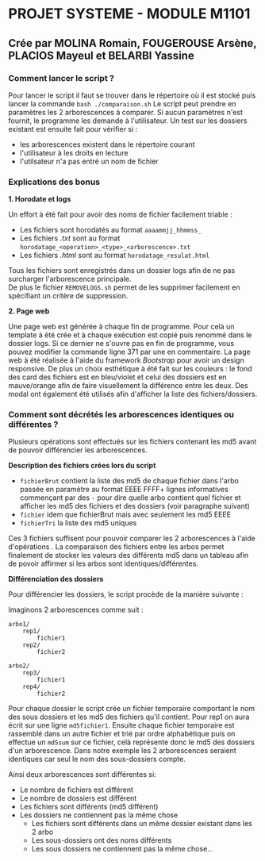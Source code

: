#   PROJET SYSTEME - MODULE M1101
##   Crée par MOLINA Romain, FOUGEROUSE Arsène, PLACIOS Mayeul et BELARBI Yassine


### Comment lancer le script ?

Pour lancer le script il faut se trouver dans le répertoire où il est stocké puis lancer la commande
`bash ./comparaison.sh`
Le script peut prendre en paramètres les 2 arborescences à comparer. Si aucun paramètres n'est fournit, le programme les demande à l'utilisateur. Un test sur les dossiers existant est ensuite fait pour vérifier si :
* les arborescences existent dans le répertoire courant
* l'utilisateur à les droits en lecture
* l'utilsateur n'a pas entré un nom de fichier



### Explications des bonus

**1. Horodate et logs**

   Un effort à été fait pour avoir des noms de fichier facilement triable :
* Les fichiers sont horodatés au format `aaaammjj_hhmmss_`
* Les fichiers *.txt* sont au format `horodatage_<operation>_<type>_<arborescence>.txt`
* Les fichiers *.html* sont au format `horodatage_resulat.html`

Tous les fichiers sont enregistrés dans un dossier logs afin de ne pas surcharger l'arborescence principale.                      
De plus le fichier `REMOVELOGS.sh` permet de les supprimer facilement en spécifiant un critère de suppression.

**2. Page web**

Une page web est générée à chaque fin de programme.
Pour celà un template à été crée et à chaque exécution est copié puis renommé dans le dossier logs.
Si ce dernier ne s'ouvre pas en fin de programme, vous pouvez modifier la commande ligne 371 par une en commentaire.
La page web à été réalisée à l'aide du framework *Bootstrap* pour avoir un design responsive. De plus un choix esthétique à été fait sur les couleurs : le fond des card des fichiers est en bleu/violet et celui des dossiers est en mauve/orange afin de faire visuellement la différence entre les deux. Des modal ont également été utilisés afin d'afficher la liste des fichiers/dossiers.



### Comment sont décrétés les arborescences identiques ou différentes ?

Plusieurs opérations sont effectués sur les fichiers contenant les md5 avant de pouvoir différencier les arborescences.

**Description des fichiers crées lors du script**

* `fichierBrut` contient la liste des md5 de chaque fichier dans l'arbo passée en paramètre au format EEEE FFFF+ lignes informatives commençant par des `-` pour dire quelle arbo contient quel fichier et afficher les md5 des fichiers et des dossiers (voir paragraphe suivant)
* `fichier`  idem que fichierBrut mais avec seulement les md5 EEEE
* `fichierTri` la liste des md5 uniques

Ces 3 fichiers suffisent pour pouvoir comparer les 2 arborescences à l'aide d'opérations .
La comparaison des fichiers entre les arbos permet finalement de stocker les valeurs des différents md5 dans un tableau afin de povoir affirmer si les arbos sont identiques/différentes.

**Différenciation des dossiers**

Pour différencier les dossiers, le script procède de la manière suivante :

Imaginons 2 arborescences comme suit : 
```
arbo1/
    rep1/
        fichier1
    rep2/
        fichier2

arbo2/
    rep3/
        fichier1
    rep4/
        fichier2  
```

Pour chaque dossier le script crée un fichier temporaire comportant le nom des sous dossiers et les md5 des fichiers qu'il contient. Pour rep1 on aura écrit sur une ligne `md5fichier1`.
Ensuite chaque fichier temporaire est rassemblé dans un autre fichier et trié par ordre alphabétique puis on effectue un `md5sum` sur ce fichier, celà représente donc le md5 des dossiers d'un arborescence.
Dans notre exemple les 2 arborescences seraient identiques car seul le nom des sous-dossiers compte. 

Ainsi deux arborescences sont différentes si:
* Le nombre de fichiers est différent
* Le nombre de dossiers est différent
* Les fichiers sont différents (md5 différent)
* Les dossiers ne contiennent pas la même chose
  * Les fichiers sont différents dans un même dossier existant dans les 2 arbo
  * Les sous-dossiers ont des noms différents
  * Les sous dossiers ne contiennent pas la même chose...
